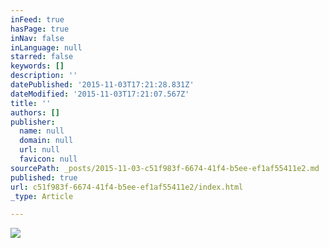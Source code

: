 ```yaml
---
inFeed: true
hasPage: true
inNav: false
inLanguage: null
starred: false
keywords: []
description: ''
datePublished: '2015-11-03T17:21:28.831Z'
dateModified: '2015-11-03T17:21:07.567Z'
title: ''
authors: []
publisher:
  name: null
  domain: null
  url: null
  favicon: null
sourcePath: _posts/2015-11-03-c51f983f-6674-41f4-b5ee-ef1af55411e2.md
published: true
url: c51f983f-6674-41f4-b5ee-ef1af55411e2/index.html
_type: Article

---
```

![](https://the-grid-user-content.s3-us-west-2.amazonaws.com/c40788e7-8885-4331-8bbe-c3a76536effe.png)